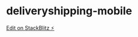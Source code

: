 # deliveryshipping-mobile

[Edit on StackBlitz ⚡️](https://stackblitz.com/edit/deliveryshipping-mobile)